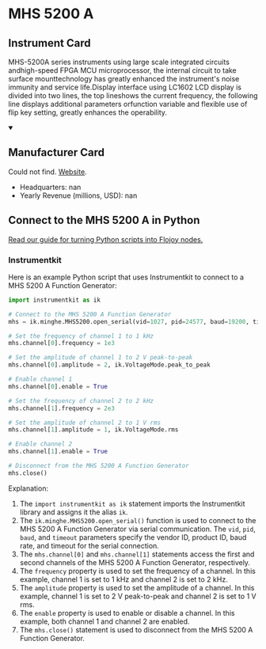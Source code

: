 
# MHS 5200 A

## Instrument Card

MHS-5200A series instruments using large scale integrated circuits andhigh-speed FPGA MCU microprocessor, the internal circuit to take surface mounttechnology has greatly enhanced the instrument's noise immunity and service life.Display interface using LC1602 LCD display is divided into two lines, the top lineshows the current frequency, the following line displays additional parameters orfunction variable and flexible use of flip key setting, greatly enhances the operability.

<details open>
<summary><h2>Manufacturer Card</h2></summary>
Could not find. <a href=nan>Website</a>.
<br>
<ul>
  <li>Headquarters: nan</li>
  <li>Yearly Revenue (millions, USD): nan</li>
</ul>
</details>

## Connect to the MHS 5200 A in Python

[Read our guide for turning Python scripts into Flojoy nodes.](https://docs.flojoy.ai/custom-nodes/creating-custom-node/)


### Instrumentkit

Here is an example Python script that uses Instrumentkit to connect to a MHS 5200 A Function Generator:

```python
import instrumentkit as ik

# Connect to the MHS 5200 A Function Generator
mhs = ik.minghe.MHS5200.open_serial(vid=1027, pid=24577, baud=19200, timeout=1)

# Set the frequency of channel 1 to 1 kHz
mhs.channel[0].frequency = 1e3

# Set the amplitude of channel 1 to 2 V peak-to-peak
mhs.channel[0].amplitude = 2, ik.VoltageMode.peak_to_peak

# Enable channel 1
mhs.channel[0].enable = True

# Set the frequency of channel 2 to 2 kHz
mhs.channel[1].frequency = 2e3

# Set the amplitude of channel 2 to 1 V rms
mhs.channel[1].amplitude = 1, ik.VoltageMode.rms

# Enable channel 2
mhs.channel[1].enable = True

# Disconnect from the MHS 5200 A Function Generator
mhs.close()
```

Explanation:
1. The `import instrumentkit as ik` statement imports the Instrumentkit library and assigns it the alias `ik`.
2. The `ik.minghe.MHS5200.open_serial()` function is used to connect to the MHS 5200 A Function Generator via serial communication. The `vid`, `pid`, `baud`, and `timeout` parameters specify the vendor ID, product ID, baud rate, and timeout for the serial connection.
3. The `mhs.channel[0]` and `mhs.channel[1]` statements access the first and second channels of the MHS 5200 A Function Generator, respectively.
4. The `frequency` property is used to set the frequency of a channel. In this example, channel 1 is set to 1 kHz and channel 2 is set to 2 kHz.
5. The `amplitude` property is used to set the amplitude of a channel. In this example, channel 1 is set to 2 V peak-to-peak and channel 2 is set to 1 V rms.
6. The `enable` property is used to enable or disable a channel. In this example, both channel 1 and channel 2 are enabled.
7. The `mhs.close()` statement is used to disconnect from the MHS 5200 A Function Generator.

